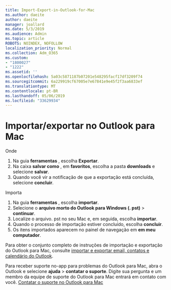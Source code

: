 ```yaml
---
title: Import-Export-in-Outlook-for-Mac
ms.author: daeite
author: daeite
manager: joallard
ms.date: 5/3/2019
ms.audience: Admin
ms.topic: article
ROBOTS: NOINDEX, NOFOLLOW
localization_priority: Normal
ms.collection: Adm_O365
ms.custom:
- "1800027"
- "1222"
ms.assetid: ''
ms.openlocfilehash: 5a03c5871187b07201e548295facf17df3209f74
ms.sourcegitcommit: 6a229919cf67005e7e67841e9e45f2f3aa6833ef
ms.translationtype: MT
ms.contentlocale: pt-BR
ms.lasthandoff: 05/06/2019
ms.locfileid: "33629934"
---
```

# <a name="importexport-in-outlook-for-mac"></a>Importar/exportar no Outlook para Mac 

Onde
1. Na guia **ferramentas** , escolha **Exportar**.
2. Na caixa **salvar como** , em **favoritos**, escolha a pasta **downloads** e selecione **salvar**.
3. Quando você vir a notificação de que a exportação está concluída, selecione **concluir**.

Importa
1. Na guia **ferramentas** , escolha **importar**.
2. Selecione o **arquivo morto do Outlook para Windows (. pst)** > **continuar**.
3. Localize o arquivo. pst no seu Mac e, em seguida, escolha **importar**.
4. Quando o processo de importação estiver concluído, escolha **concluir**.
5. Os itens importados aparecem no painel de navegação em **em meu computador**.

Para obter o conjunto completo de instruções de importação e exportação do Outlook para Mac, consulte [importar e exportar email, contatos e calendário do Outlook](https://support.office.com/article/92577192-3881-4502-b79d-c3bbada6c8ef#ID0EAACAAA=Mac). 

Para receber suporte no-app para problemas do Outlook para Mac, abra o Outlook e selecione **ajuda** > **contatar o suporte**. Digite sua pergunta e um membro da equipe de suporte do Outlook para Mac entrará em contato com você. [Contatar o suporte no Outlook para Mac](https://go.microsoft.com/fwlink/?linkid=2002400&clcid=0x409)